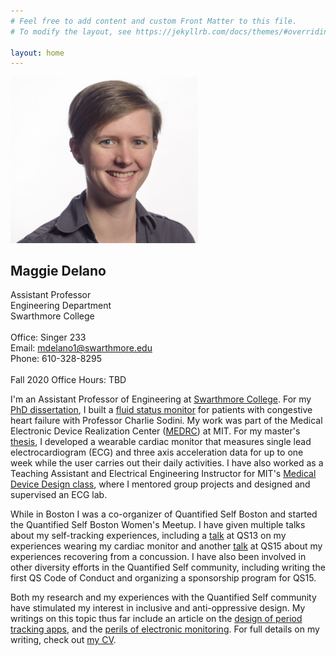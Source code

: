 ```yaml
---
# Feel free to add content and custom Front Matter to this file.
# To modify the layout, see https://jekyllrb.com/docs/themes/#overriding-theme-defaults

layout: home
---
```


<html>

<div id="all_together">
    <div id="headshot">
        <img src="MKD_headshot.jpg" width="300">
    </div>
    <div id="text">
        <h2>Maggie Delano</h2>
            Assistant Professor <br>
            Engineering Department <br>
            Swarthmore College <br>
            <br>
            Office: Singer 233 <br>
            Email: <a href="mailto:mdelano1@swarthmore.edu">mdelano1@swarthmore.edu</a> <br>
            Phone: 610-328-8295 <br>
            <br>
            Fall 2020 Office Hours: TBD
    </div>
</div>

</html>

I'm an Assistant Professor of Engineering at [Swarthmore College](https://www.swarthmore.edu/). For my [PhD dissertation](https://dspace.mit.edu/handle/1721.1/115636), I built a [fluid status monitor](http://www.analog.com/en/landing-pages/001/medrc.html) for patients with congestive heart failure with Professor Charlie Sodini. My work was part of the Medical Electronic Device Realization Center ([MEDRC](http://web.mit.edu/medrc/)) at MIT. For my master's [thesis](https://dspace.mit.edu/handle/1721.1/76811), I developed a wearable cardiac monitor that measures single lead electrocardiogram (ECG) and three axis acceleration data for up to one week while the user carries out their daily activities. I have also worked as a Teaching Assistant and Electrical Engineering Instructor for MIT's [Medical Device Design class](http://web.mit.edu/2.75/), where I mentored group projects and designed and supervised an ECG lab.

While in Boston I was a co-organizer of Quantified Self Boston and started the Quantified Self Boston Women's Meetup. I have given multiple talks about my self-tracking experiences, including a [talk](http://quantifiedself.com/2013/12/maggie-delano-ecg-activity-tracking/) at QS13 on my experiences wearing my cardiac monitor and another [talk](http://quantifiedself.com/2015/08/maggie-delano-building-back/) at QS15 about my experiences recovering from a concussion. I have also been involved in other diversity efforts in the Quantified Self community, including writing the first QS Code of Conduct and organizing a sponsorship program for QS15.

Both my research and my experiences with the Quantified Self community have stimulated my interest in inclusive and anti-oppressive design. My writings on this topic thus far include an article on the [design of period tracking apps](https://medium.com/@maggied/i-tried-tracking-my-period-and-it-was-even-worse-than-i-could-have-imagined-bb46f869f45), and the [perils of electronic monitoring](https://logicmag.io/justice/the-world-is-a-prison/). For full details on my writing, check out [my CV](cv_mkd.pdf).